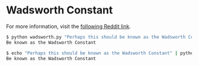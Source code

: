 Wadsworth Constant
==================

For more information, visit the [following Reddit link](http://redd.it/kxtzp).

```bash
$ python wadsworth.py "Perhaps this should be known as the Wadsworth Constant"
Be known as the Wadsworth Constant

$ echo "Perhaps this should be known as the Wadsworth Constant" | python wadsworth.py
Be known as the Wadsworth Constant
```
